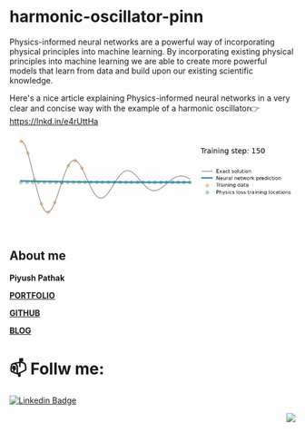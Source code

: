 # harmonic-oscillator-pinn

Physics-informed neural networks are a powerful way of incorporating physical principles into machine learning. By incorporating existing physical principles into machine learning we are able to create more powerful models that learn from data and build upon our existing scientific knowledge.

Here's a nice article explaining Physics-informed neural networks in a very clear and concise way with the example of a harmonic oscillator👉 https://lnkd.in/e4rUttHa

<img src="figures/pinn.gif" width="850">

## About me

**Piyush Pathak**

[**PORTFOLIO**](https://anirudhrapathak3.wixsite.com/piyush)

[**GITHUB**](https://github.com/piyushpathak03)

[**BLOG**](https://medium.com/@piyushpathak03)


# 📫 Follw me: 

[![Linkedin Badge](https://img.shields.io/badge/-PiyushPathak-blue?style=flat-square&logo=Linkedin&logoColor=white&link=https://www.linkedin.com/in/piyushpathak03/)](https://www.linkedin.com/in/piyushpathak03/)

<p  align="right"><img height="100" src = "https://media.giphy.com/media/l3URDstnIjBNY7rwLB/giphy.gif"></p>

